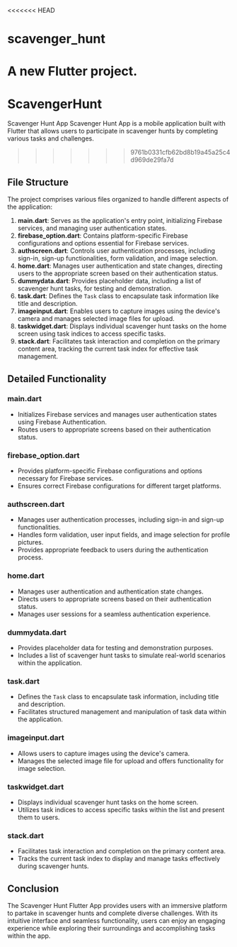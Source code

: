 <<<<<<< HEAD
# scavenger_hunt

A new Flutter project.
=======
# ScavengerHunt
Scavenger Hunt App Scavenger Hunt App is a mobile application built with Flutter that allows users to participate in scavenger hunts by completing various tasks and challenges.
>>>>>>> 9761b0331cfb62bd8b19a45a25c4d969de29fa7d
<body>


## File Structure

The project comprises various files organized to handle different aspects of the application:

1. **main.dart**: Serves as the application's entry point, initializing Firebase services, and managing user authentication states.
2. **firebase_option.dart**: Contains platform-specific Firebase configurations and options essential for Firebase services.
3. **authscreen.dart**: Controls user authentication processes, including sign-in, sign-up functionalities, form validation, and image selection.
4. **home.dart**: Manages user authentication and state changes, directing users to the appropriate screen based on their authentication status.
5. **dummydata.dart**: Provides placeholder data, including a list of scavenger hunt tasks, for testing and demonstration.
6. **task.dart**: Defines the `Task` class to encapsulate task information like title and description.
7. **imageinput.dart**: Enables users to capture images using the device's camera and manages selected image files for upload.
8. **taskwidget.dart**: Displays individual scavenger hunt tasks on the home screen using task indices to access specific tasks.
9. **stack.dart**: Facilitates task interaction and completion on the primary content area, tracking the current task index for effective task management.

## Detailed Functionality

### main.dart

- Initializes Firebase services and manages user authentication states using Firebase Authentication.
- Routes users to appropriate screens based on their authentication status.

### firebase_option.dart

- Provides platform-specific Firebase configurations and options necessary for Firebase services.
- Ensures correct Firebase configurations for different target platforms.

### authscreen.dart

- Manages user authentication processes, including sign-in and sign-up functionalities.
- Handles form validation, user input fields, and image selection for profile pictures.
- Provides appropriate feedback to users during the authentication process.

### home.dart

- Manages user authentication and authentication state changes.
- Directs users to appropriate screens based on their authentication status.
- Manages user sessions for a seamless authentication experience.

### dummydata.dart

- Provides placeholder data for testing and demonstration purposes.
- Includes a list of scavenger hunt tasks to simulate real-world scenarios within the application.

### task.dart

- Defines the `Task` class to encapsulate task information, including title and description.
- Facilitates structured management and manipulation of task data within the application.

### imageinput.dart

- Allows users to capture images using the device's camera.
- Manages the selected image file for upload and offers functionality for image selection.

### taskwidget.dart

- Displays individual scavenger hunt tasks on the home screen.
- Utilizes task indices to access specific tasks within the list and present them to users.

### stack.dart

- Facilitates task interaction and completion on the primary content area.
- Tracks the current task index to display and manage tasks effectively during scavenger hunts.

## Conclusion

The Scavenger Hunt Flutter App provides users with an immersive platform to partake in scavenger hunts and complete diverse challenges. With its intuitive interface and seamless functionality, users can enjoy an engaging experience while exploring their surroundings and accomplishing tasks within the app.
</body>
